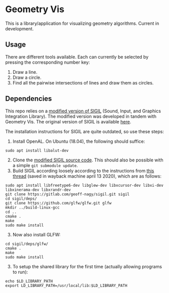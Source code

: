 # Geometry Vis
This is a library/application for visualizing geometry algorithms.
Current in development.

## Usage

There are different tools available.
Each can currently be selected by pressing the corresponding number key:
1. Draw a line.
2. Draw a circle.
3. Find all the pairwise intersections of lines and draw them as circles.

## Dependencies
This repo relies on a [modified version of SIGIL](https://github.com/jacketsj/sigil) (Sound, Input, and Graphics Integration Library).
The modified version was developed in tandem with Geometry Vis.
The original version of SIGIL is available [here](http://www.libsigil.com/).

The installation instructions for SIGIL are quite outdated, so use these steps:
1. Install OpenAL. On Ubuntu (18.04), the following should suffice:
```
sudo apt install libalut-dev
```
2. Clone the [modified SIGIL source code](https://github.com/jacketsj/sigil). This should also be possible with a simple `git submodule update`.
3. Build SIGIL according loosely according to the instructions from [this thread](https://openeuphoria.org/forum/133840.wc) (saved in wayback machine april 13 2020), which are as follows:
```
sudo apt install libfreetype6-dev libglew-dev libxcursor-dev libxi-dev libxinerama-dev libxrandr-dev 
git clone https://gitlab.com/geoff-nagy/sigil.git sigil 
cd sigil/deps/ 
git clone https://github.com/glfw/glfw.git glfw 
mkdir ../build-linux-gcc 
cd ..
cmake .
make 
sudo make install
```
3. Now also install GLFW:
```
cd sigil/deps/glfw/
cmake .
make 
sudo make install
```
3. To setup the shared library for the first time (actually allowing programs to run):
```
echo $LD_LIBRARY_PATH
export LD_LIBRARY_PATH=/usr/local/lib:$LD_LIBRARY_PATH
```
